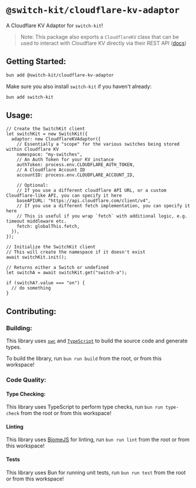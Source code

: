 # `@switch-kit/cloudflare-kv-adaptor`

A Cloudflare KV Adaptor for `switch-kit`!

> Note: This package also exports a `CloudflareKV` class that can be used to interact with Cloudflare KV directly via their REST API ([docs](https://developers.cloudflare.com/api/operations/workers-kv-namespace-list-namespaces))

## Getting Started:

```sh
bun add @switch-kit/cloudflare-kv-adaptor
```

Make sure you also install `switch-kit` if you haven't already:

```sh
bun add switch-kit
```

## Usage:

```tsx
// Create the SwitchKit client
let switchKit = new SwitchKit({
  adaptor: new CloudflareKVAdaptor({
    // Essentially a "scope" for the various switches being stored within Cloudflare KV
    namespace: "my-switches",
    // An Auth Token for your KV instance
    authToken: process.env.CLOUDFLARE_AUTH_TOKEN,
    // A Cloudflare Account ID
    accountID: process.env.CLOUDFLARE_ACCOUNT_ID,

    // Optional:
    // If you use a different cloudflare API URL, or a custom Cloudflare-like API, you can specify it here
    baseAPIURL: "https://api.cloudflare.com/client/v4",
    // If you use a different fetch implementation, you can specify it here
    // This is useful if you wrap `fetch` with additional logic, e.g. timeout middleware etc.
    fetch: globalThis.fetch,
  }),
});

// Initialize the SwitchKit client
// This will create the namespace if it doesn't exist
await switchKit.init();

// Returns either a Switch or undefined
let switchA = await switchKit.get("switch-a");

if (switchA?.value === "on") {
  // do something
}
```

## Contributing:

### Building:

This library uses [`swc`](https://swc.rs/) and [`TypeScript`](https://www.typescriptlang.org/docs/) to build the source code and generate types.

To build the library, run `bun run build` from the root, or from this workspace!

### Code Quality:

#### Type Checking:

This library uses TypeScript to perform type checks, run `bun run type-check` from the root or from this workspace!

#### Linting

This library uses [BiomeJS](https://biomejs.dev/) for linting, run `bun run lint` from the root or from this workspace!

#### Tests

This library uses Bun for running unit tests, run `bun run test` from the root or from this workspace!
